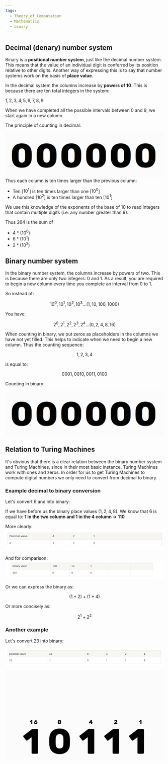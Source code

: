 ```yaml
---
tags:
  - Theory_of_Computation
  - Mathematics
  - binary
---
```


## Decimal (denary) number system

Binary is a **positional number system**, just like the decimal number system. This means that the value of an individual digit is conferred by its position relative to other digits. Another way of expressing this is to say that number systems work on the basis of **place value**.

In the decimal system the columns increase by **powers of 10**. This is because there are ten total integers in the system:

$1, 2, 3, 4, 5, 6, 7, 8, 9$

When we have completed all the possible intervals between $0$ and $9$, we start again in a new column.

The principle of counting in decimal: 

![denary.gif](../img/denary.gif)
Thus each column is ten times larger than the previous column:

* Ten \[$10^1$\] is ten times larger than one \[$10^0$\]
* A hundred \[$10^2$\] is ten times larger than ten \[$10^1$\]

We use this knowledge of the exponents of the base of 10 to read integers that contain multiple digits (i.e. any number greater than 9).

Thus 264 is the sum of

* $4 * (10^0)$
* $6 * (10^1)$
* $2 * (10^2)$

## Binary number system

In the binary number system, the columns increase by powers of two. This is because there are only two integers: 0 and 1. As a result, you are required to begin a new column every time you complete an interval from 0 to 1.

So instead of:

$$ 10^0, 10^1, 10^2, 10^3 ... (1, 10, 100, 1000) $$

You have:

$$ 2^0, 2^1, 2^2, 2^3, 2^4... (0, 2, 4, 8, 16) $$

When counting in binary, we put zeros as placeholders in the columns we have not yet filled. This helps to indicate when we need to begin a new column. Thus the counting sequence:

$$ 1, 2, 3, 4 $$

is equal to:

$$ 0001, 0010, 0011, 0100 $$

Counting in binary:

![binary.gif](../img/binary.gif)

## Relation to Turing Machines

It's obvious that there is a clear relation between the binary number system and Turing Machines, since in their most basic instance, Turing Machines work with ones and zeros. In order for us to get Turing Machines to compute digital numbers we only need to convert from decimal to binary.

### Example decimal to binary conversion

Let's convert 6 and into binary:

If we have before us the binary place values ($1, 2, 4, 8$). We know that 6 is equal to: **1 in the two column and 1 in the 4 column → 110**

More clearly:
![Pasted image 20220319135558.png](../img/Pasted%20image%2020220319135558.png) 

And for comparison:
![Pasted image 20220319135805.png](../img/Pasted%20image%2020220319135805.png)

Or we can express the binary as:

$$ (1 * 2) + (1 * 4) $$

Or more concisely as:

$$ 2^1 + 2^2 $$

### Another example

Let's convert 23 into binary:

![Pasted image 20220319135823.png](../img/Pasted%20image%2020220319135823.png)

![binary_to_denary.gif](../img/binary_to_denary.gif)
